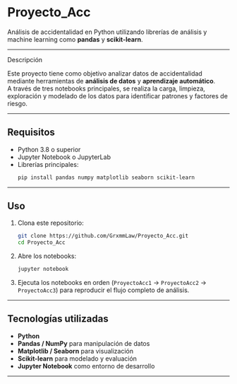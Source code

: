 # Proyecto_Acc

Análisis de accidentalidad en Python utilizando librerías de análisis y machine learning como **pandas** y **scikit-learn**.

---

Descripción

Este proyecto tiene como objetivo analizar datos de accidentalidad mediante herramientas de **análisis de datos** y **aprendizaje automático**.  
A través de tres notebooks principales, se realiza la carga, limpieza, exploración y modelado de los datos para identificar patrones y factores de riesgo.

---

## Requisitos

- Python 3.8 o superior
- Jupyter Notebook o JupyterLab
- Librerías principales:
  ```bash
  pip install pandas numpy matplotlib seaborn scikit-learn
  ```

---

## Uso

1. Clona este repositorio:

   ```bash
   git clone https://github.com/GrxmmLaw/Proyecto_Acc.git
   cd Proyecto_Acc
   ```

2. Abre los notebooks:

   ```bash
   jupyter notebook
   ```

3. Ejecuta los notebooks en orden (`ProyectoAcc1` → `ProyectoAcc2` → `ProyectoAcc3`) para reproducir el flujo completo de análisis.

---

## Tecnologías utilizadas

- **Python**
- **Pandas / NumPy** para manipulación de datos
- **Matplotlib / Seaborn** para visualización
- **Scikit-learn** para modelado y evaluación
- **Jupyter Notebook** como entorno de desarrollo

---
